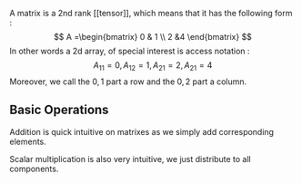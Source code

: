 A matrix is a 2nd rank [[tensor]], which means that it has the following form :
$$
A =\begin{bmatrix}
0 & 1 \\
2 &4
\end{bmatrix}
$$
In other words a 2d array, of special interest is access notation :
$$
A_{11} = 0, A_{12} = 1, A_{21} = 2, A_{21} = 4 
$$
Moreover, we call the $0,1$ part a row and the $0,2$ part a column.

## Basic Operations
Addition is quick intuitive on matrixes as we simply add corresponding elements.

Scalar multiplication is also very intuitive, we just distribute to all components.